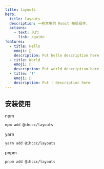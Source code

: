 ```yaml
---
title: layouts
hero:
  title: layouts
  description: 一些常用的 React 布局组件.
  actions:
    - text: 入门
      link: /guide
features:
  - title: Hello
    emoji: 💎
    description: Put hello description here
  - title: World
    emoji: 🌈
    description: Put world description here
  - title: '!'
    emoji: 🚀
    description: Put ! description here
---
```


## 安装使用

npm
```bash
npm add @ihccc/layouts
```

yarn

```bash
yarn add @ihccc/layouts
```

pnpm

```bash
pnpm add @ihccc/layouts
```
